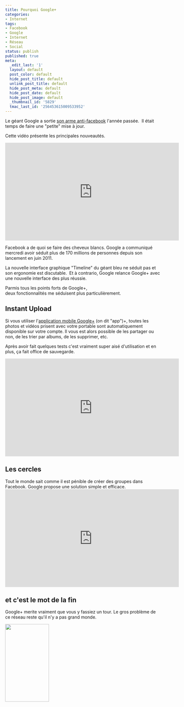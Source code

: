 ```yaml
---
title: Pourquoi Google+
categories:
- Internet
tags:
- Facebook
- Google
- Internet
- Réseau
- Social
status: publish
published: true
meta:
  _edit_last: '1'
  layout: default
  post_color: default
  hide_post_title: default
  unlink_post_title: default
  hide_post_meta: default
  hide_post_date: default
  hide_post_image: default
  _thumbnail_id: '5829'
  tmac_last_id: '256453615009533952'
---
```

Le géant Google a sortie <a title="Google plus" href="https://plus.google.com/">son arme anti-facebook</a> l'année passée.  Il était temps de faire une "petite" mise à jour.<!--more-->

Cette vidéo présente les principales nouveautés.

<iframe src="https://www.youtube.com/embed/A3Atj57r15U" frameborder="0" width="560" height="315"></iframe>

Facebook a de quoi se faire des cheveux blancs. Google a communiqué mercredi avoir séduit plus de 170 millions de personnes depuis son lancement en juin 2011.

La nouvelle interface graphique "Timeline" du géant bleu ne séduit pas et son ergonomie est discutable.  Et à contrario, Google relance Google+ avec une nouvelle interface des plus réussie.

Parmis tous les points forts de Google+, deux fonctionnalités me séduisent plus particulièrement.
<h2>Instant Upload</h2>
Si vous utiliser l'<a title="L'application mobile de Google+" href="https://www.google.com/mobile/+/">application mobile Google+</a> (on dit "app")+, toutes les photos et vidéos prisent avec votre portable sont automatiquement disponible sur votre compte. Il vous est alors possible de les partager ou non, de les trier par albums, de les supprimer, etc.

Après avoir fait quelques tests c'est vraiment super aisé d'utilisation et en plus, ça fait office de sauvegarde.

<iframe src="https://www.youtube.com/embed/6y_xKVSRAy8" frameborder="0" width="560" height="315"></iframe>
<h2>Les cercles</h2>
Tout le monde sait comme il est pénible de créer des groupes dans Facebook. Google propose une solution simple et efficace.

<iframe src="https://www.youtube.com/embed/e-AlxC400y8" frameborder="0" width="560" height="315"></iframe>
<h2>et c'est le mot de la fin</h2>
Google+ merite vraiment que vous y fassiez un tour. Le gros problème de ce réseau reste qu'il n'y a pas grand monde.

<a href="https://dlgjp9x71cipk.cloudfront.net/2012/04/funny-facebook-fails-google-always-trying-something-different.jpg"><img class="alignnone size-medium wp-image-5827" title="funny facebook fails google always trying something different" src="https://dlgjp9x71cipk.cloudfront.net/2012/04/funny-facebook-fails-google-always-trying-something-different-141x250.jpg" alt="" width="141" height="250" /></a>
